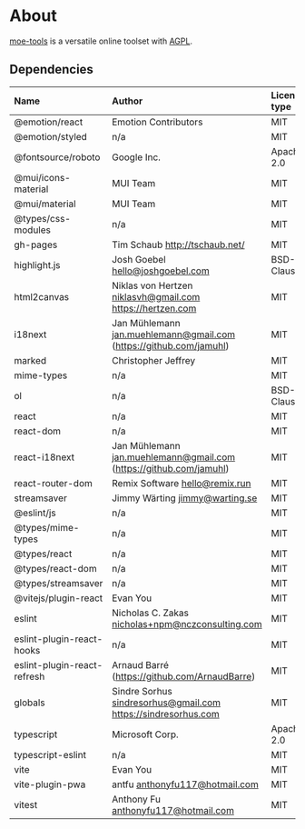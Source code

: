 # About

[moe-tools](https://github.com/hubenchang0515/moe-tools) is a versatile online toolset with [AGPL](https://github.com/hubenchang0515/moe-tools/blob/master/LICENSE).

## Dependencies

| Name                        | Author                                                               | License type | Link                                                                |
| :-------------------------- | :------------------------------------------------------------------- | :----------- | :------------------------------------------------------------------ |
| @emotion/react              | Emotion Contributors                                                 | MIT          | git+https://github.com/emotion-js/emotion.git#main                  |
| @emotion/styled             | n/a                                                                  | MIT          | git+https://github.com/emotion-js/emotion.git#main                  |
| @fontsource/roboto          | Google Inc.                                                          | Apache-2.0   | git+https://github.com/fontsource/font-files.git                    |
| @mui/icons-material         | MUI Team                                                             | MIT          | git+https://github.com/mui/material-ui.git                          |
| @mui/material               | MUI Team                                                             | MIT          | git+https://github.com/mui/material-ui.git                          |
| @types/css-modules          | n/a                                                                  | MIT          | https://github.com/DefinitelyTyped/DefinitelyTyped.git              |
| gh-pages                    | Tim Schaub http://tschaub.net/                                       | MIT          | git://github.com/tschaub/gh-pages.git                               |
| highlight.js                | Josh Goebel <hello@joshgoebel.com>                                   | BSD-3-Clause | git://github.com/highlightjs/highlight.js.git                       |
| html2canvas                 | Niklas von Hertzen niklasvh@gmail.com https://hertzen.com            | MIT          | git+ssh://git@github.com/niklasvh/html2canvas.git                   |
| i18next                     | Jan Mühlemann <jan.muehlemann@gmail.com> (https://github.com/jamuhl) | MIT          | git+https://github.com/i18next/i18next.git                          |
| marked                      | Christopher Jeffrey                                                  | MIT          | git://github.com/markedjs/marked.git                                |
| mime-types                  | n/a                                                                  | MIT          | git+https://github.com/jshttp/mime-types.git                        |
| ol                          | n/a                                                                  | BSD-2-Clause | git://github.com/openlayers/openlayers.git                          |
| react                       | n/a                                                                  | MIT          | git+https://github.com/facebook/react.git                           |
| react-dom                   | n/a                                                                  | MIT          | git+https://github.com/facebook/react.git                           |
| react-i18next               | Jan Mühlemann <jan.muehlemann@gmail.com> (https://github.com/jamuhl) | MIT          | git+https://github.com/i18next/react-i18next.git                    |
| react-router-dom            | Remix Software <hello@remix.run>                                     | MIT          | git+https://github.com/remix-run/react-router.git                   |
| streamsaver                 | Jimmy Wärting <jimmy@warting.se>                                     | MIT          | git+https://jimmywarting@github.com/jimmywarting/StreamSaver.js.git |
| @eslint/js                  | n/a                                                                  | MIT          | git+https://github.com/eslint/eslint.git                            |
| @types/mime-types           | n/a                                                                  | MIT          | https://github.com/DefinitelyTyped/DefinitelyTyped.git              |
| @types/react                | n/a                                                                  | MIT          | https://github.com/DefinitelyTyped/DefinitelyTyped.git              |
| @types/react-dom            | n/a                                                                  | MIT          | https://github.com/DefinitelyTyped/DefinitelyTyped.git              |
| @types/streamsaver          | n/a                                                                  | MIT          | https://github.com/DefinitelyTyped/DefinitelyTyped.git              |
| @vitejs/plugin-react        | Evan You                                                             | MIT          | git+https://github.com/vitejs/vite-plugin-react.git                 |
| eslint                      | Nicholas C. Zakas <nicholas+npm@nczconsulting.com>                   | MIT          | git+https://github.com/eslint/eslint.git                            |
| eslint-plugin-react-hooks   | n/a                                                                  | MIT          | git+https://github.com/facebook/react.git                           |
| eslint-plugin-react-refresh | Arnaud Barré (https://github.com/ArnaudBarre)                        | MIT          | git+https://github.com/ArnaudBarre/eslint-plugin-react-refresh.git  |
| globals                     | Sindre Sorhus sindresorhus@gmail.com https://sindresorhus.com        | MIT          | git+https://github.com/sindresorhus/globals.git                     |
| typescript                  | Microsoft Corp.                                                      | Apache-2.0   | git+https://github.com/microsoft/TypeScript.git                     |
| typescript-eslint           | n/a                                                                  | MIT          | git+https://github.com/typescript-eslint/typescript-eslint.git      |
| vite                        | Evan You                                                             | MIT          | git+https://github.com/vitejs/vite.git                              |
| vite-plugin-pwa             | antfu <anthonyfu117@hotmail.com>                                     | MIT          | git+https://github.com/vite-pwa/vite-plugin-pwa.git                 |
| vitest                      | Anthony Fu <anthonyfu117@hotmail.com>                                | MIT          | git+https://github.com:vitest-dev/vitest.git                        |

